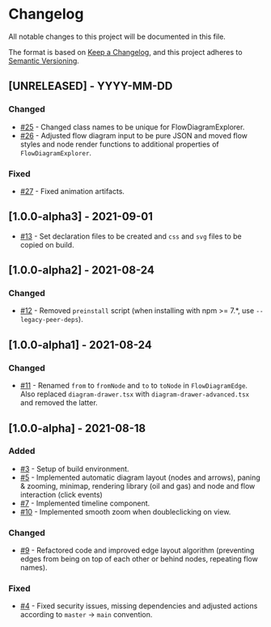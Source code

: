 # Changelog

All notable changes to this project will be documented in this file.

The format is based on [Keep a Changelog](https://keepachangelog.com/en/1.0.0/),
and this project adheres to [Semantic Versioning](https://semver.org/spec/v2.0.0.html).

## [UNRELEASED] - YYYY-MM-DD

### Changed

-   [#25](https://github.com/equinor/flow-diagram-explorer/pull/25) - Changed class names to be unique for FlowDiagramExplorer.
-   [#26](https://github.com/equinor/flow-diagram-explorer/pull/26) - Adjusted flow diagram input to be pure JSON and moved flow styles and node render functions to additional properties of `FlowDiagramExplorer`.

### Fixed

-   [#27](https://github.com/equinor/flow-diagram-explorer/pull/27) - Fixed animation artifacts.

## [1.0.0-alpha3] - 2021-09-01

-   [#13](https://github.com/equinor/flow-diagram-explorer/pull/12) - Set declaration files to be created and `css` and `svg` files to be copied on build.

## [1.0.0-alpha2] - 2021-08-24

### Changed

-   [#12](https://github.com/equinor/flow-diagram-explorer/pull/12) - Removed `preinstall` script (when installing with npm >= 7.\*, use `--legacy-peer-deps`).

## [1.0.0-alpha1] - 2021-08-24

### Changed

-   [#11](https://github.com/equinor/flow-diagram-explorer/pull/11) - Renamed `from` to `fromNode` and `to` to `toNode` in `FlowDiagramEdge`. Also replaced `diagram-drawer.tsx` with `diagram-drawer-advanced.tsx` and removed the latter.

## [1.0.0-alpha] - 2021-08-18

### Added

-   [#3](https://github.com/equinor/flow-diagram-explorer/pull/3) - Setup of build environment.
-   [#5](https://github.com/equinor/flow-diagram-explorer/pull/5) - Implemented automatic diagram layout (nodes and arrows), paning & zooming, minimap, rendering library (oil and gas) and node and flow interaction (click events)
-   [#7](https://github.com/equinor/flow-diagram-explorer/pull/7) - Implemented timeline component.
-   [#10](https://github.com/equinor/flow-diagram-explorer/pull/10) - Implemented smooth zoom when doubleclicking on view.

### Changed

-   [#9](https://github.com/equinor/flow-diagram-explorer/pull/9) - Refactored code and improved edge layout algorithm (preventing edges from being on top of each other or behind nodes, repeating flow names).

### Fixed

-   [#4](https://github.com/equinor/flow-diagram-explorer/pull/4) - Fixed security issues, missing dependencies and adjusted actions according to `master` -> `main` convention.
